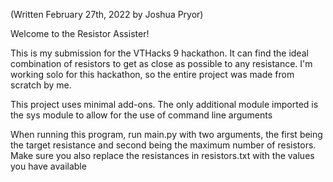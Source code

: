 (Written February 27th, 2022 by Joshua Pryor)

Welcome to the Resistor Assister! 


This is my submission for the VTHacks 9 hackathon. It can find the ideal
combination of resistors to get as close as possible to any resistance. 
I'm working solo for this hackathon, so the entire project was made from
scratch by me.

This project uses minimal add-ons. The only additional module imported is
the sys module to allow for the use of command line arguments

When running this program, run main.py with two arguments, the first being
the target resistance and second being the maximum number of resistors. Make
sure you also replace the resistances in resistors.txt with the values you
have available
